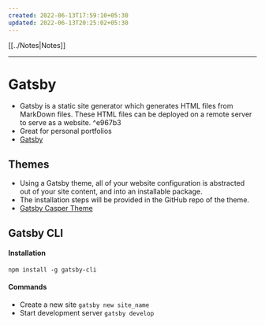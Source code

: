 ```yaml
---
created: 2022-06-13T17:59:10+05:30
updated: 2022-06-13T20:25:02+05:30
---
```

[[../Notes|Notes]]

---
# Gatsby
- Gatsby is a static site generator which generates HTML files from MarkDown files. These HTML files can be deployed on a remote server to serve as a website.  ^e967b3
- Great for personal portfolios 
- [Gatsby](https://www.gatsbyjs.com/)

## Themes
- Using a Gatsby theme, all of your website configuration is abstracted out of your site content, and into an installable package.
- The installation steps will be provided in the GitHub repo of the theme.
- [Gatsby Casper Theme](https://github.com/scttcper/gatsby-theme-casper)

## Gatsby CLI
#### Installation
```
npm install -g gatsby-cli
```

#### Commands
- Create a new site `gatsby new site_name`
- Start development server `gatsby develop`